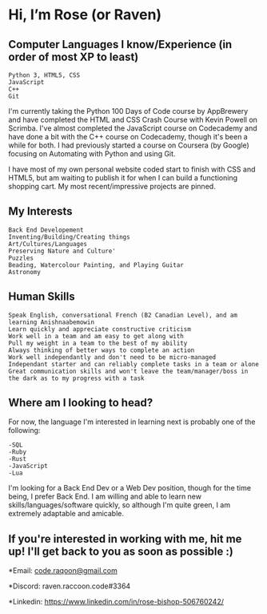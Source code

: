 # Hi, I’m Rose (or Raven)

## Computer Languages I know/Experience (in order of most XP to least)
```
Python 3, HTML5, CSS
JavaScript
C++
Git
```
I'm currently taking the Python 100 Days of Code course by AppBrewery and have completed the HTML and CSS Crash Course with Kevin Powell on Scrimba. I've almost completed the JavaScript course on Codecademy and have done a bit with the C++ course on Codecademy, though it's been a while for both. I had previously started a course on Coursera (by Google) focusing on Automating with Python and using Git. 

I have most of my own personal website coded start to finish with CSS and HTML5, but am waiting to publish it for when I can build a functioning shopping cart. My most recent/impressive projects are pinned.

## My Interests
```
Back End Developement
Inventing/Building/Creating things
Art/Cultures/Languages
Preserving Nature and Culture'
Puzzles
Beading, Watercolour Painting, and Playing Guitar
Astronomy
```

## Human Skills
```
Speak English, conversational French (B2 Canadian Level), and am learning Anishnaabemowin
Learn quickly and appreciate constructive criticism
Work well in a team and am easy to get along with
Pull my weight in a team to the best of my ability
Always thinking of better ways to complete an action
Work well independantly and don't need to be micro-managed
Independant starter and can reliably complete tasks in a team or alone 
Great communication skills and won't leave the team/manager/boss in the dark as to my progress with a task
```

## Where am I looking to head?

For now, the language I'm interested in learning next is probably one of the following:
```
-SQL
-Ruby
-Rust
-JavaScript
-Lua
```
I'm looking for a Back End Dev or a Web Dev position, though for the time being, I prefer Back End. I am willing and able to learn new skills/languages/software quickly, so although I'm quite green, I am extremely adaptable and amicable.

## If you're interested in working with me, hit me up! I'll get back to you as soon as possible :)

*Email: code.raqoon@gmail.com

*Discord: raven.raccoon.code#3364

*Linkedin: https://www.linkedin.com/in/rose-bishop-506760242/

<!---
BirdyBirdy97/BirdyBirdy97 is a ✨ special ✨ repository because its `README.md` (this file) appears on your GitHub profile.
You can click the Preview link to take a look at your changes.
--->
